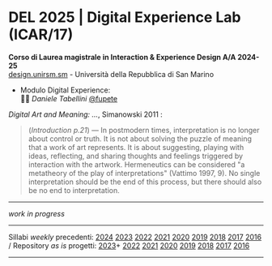 # DEL 2025 | Digital Experience Lab (ICAR/17)

**Corso di Laurea magistrale in Interaction & Experience Design A/A 2024-25**   
[design.unirsm.sm](http://design.unirsm.sm) - Università della Repubblica di San Marino

- Modulo Digital Experience:  
👨‍🏫 _Daniele Tabellini_ [@fupete](http://github.com/fupete)
  
_Digital Art and Meaning: ..._, Simanowski 2011 :
> (_Introduction p.21_) — In postmodern times, interpretation is no longer about control or truth. It is not about solving the puzzle of meaning that a work of art represents. It is about suggesting, playing with ideas, reflecting, and sharing thoughts and feelings triggered by interaction with the artwork. Hermeneutics can be considered "a metatheory of the play of interpretations" (Vattimo 1997, 9). No single interpretation should be the end of this process, but there should also be no end to interpretation.

----

_work in progress_

----

Sillabi _weekly_ precedenti: [2024](https://github.com/del-2024-unirsm/syllabus-24/blob/master/syllabus.md) [2023](https://github.com/del-2023-unirsm/syllabus-23/blob/master/syllabus.md) [2022](https://github.com/ds-2022-unirsm/syllabus-22/blob/master/syllabus.md) [2021](https://github.com/ds-2021-unirsm/syllabus-21/blob/master/syllabus.md) [2020](https://github.com/dsii-2020-unirsm/dsii-2020-unirsm/blob/master/syllabus.md) [2019](https://github.com/dsii-2019-unirsm/syllabus/blob/master/syllabus.md) [2018](https://github.com/dsii-2018-unirsm/syllabus/blob/master/syllabus.md) [2017](https://github.com/dsii-2017-unirsm/syllabus/blob/master/syllabus.md) [2016](https://github.com/dsii-2016-unirsm/syllabus/blob/master/syllabus.md) 
/ Repository _as is_ progetti: [2023](https://github.com/del-2023-unirsm/digital-experience-archive)+ [2022](https://github.com/ds-2022-unirsm/ds-archive-22) [2021](https://github.com/ds-2021-unirsm/archive) [2020](https://github.com/dsii-2020-unirsm) [2019](https://github.com/dsii-2019-unirsm) [2018](https://github.com/dsii-2018-unirsm) [2017](https://github.com/dsii-2017-unirsm) [2016](https://github.com/dsii-2016-unirsm)

----

